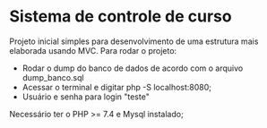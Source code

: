 # Sistema de controle de curso



Projeto inicial simples para desenvolvimento de uma estrutura mais elaborada usando MVC.
Para rodar o projeto:

- Rodar o dump do banco de dados de acordo com o arquivo dump_banco.sql
- Acessar o terminal e digitar php -S localhost:8080;
- Usuário e senha para login "teste"


Necessário ter o PHP >= 7.4 e Mysql instalado;
